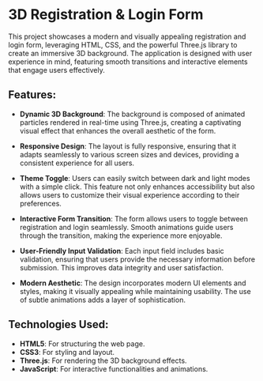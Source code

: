 # 3D Registration & Login Form

This project showcases a modern and visually appealing registration and login form, leveraging HTML, CSS, and the powerful Three.js library to create an immersive 3D background. The application is designed with user experience in mind, featuring smooth transitions and interactive elements that engage users effectively.

## Features:

- **Dynamic 3D Background**: The background is composed of animated particles rendered in real-time using Three.js, creating a captivating visual effect that enhances the overall aesthetic of the form.
  
- **Responsive Design**: The layout is fully responsive, ensuring that it adapts seamlessly to various screen sizes and devices, providing a consistent experience for all users.
  
- **Theme Toggle**: Users can easily switch between dark and light modes with a simple click. This feature not only enhances accessibility but also allows users to customize their visual experience according to their preferences.
  
- **Interactive Form Transition**: The form allows users to toggle between registration and login seamlessly. Smooth animations guide users through the transition, making the experience more enjoyable.
  
- **User-Friendly Input Validation**: Each input field includes basic validation, ensuring that users provide the necessary information before submission. This improves data integrity and user satisfaction.
  
- **Modern Aesthetic**: The design incorporates modern UI elements and styles, making it visually appealing while maintaining usability. The use of subtle animations adds a layer of sophistication.

## Technologies Used:

- **HTML5**: For structuring the web page.
- **CSS3**: For styling and layout.
- **Three.js**: For rendering the 3D background effects.
- **JavaScript**: For interactive functionalities and animations.
